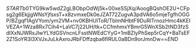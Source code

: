$START$b0TYG9kw5wdZ2gLBObpOdWj5k+00xeSSjXq/AoogBQshOE2U+CFpsg2g6EkjjgWNsYjfsxsT+x8zvmxeDk0eJZAT72ZugvA3pdVA6o5mjeTgfhOGGP/BZgqf1AgVYom/ym2VM+nv0KBHUlToR/TblmNHbtF9DuRlTrnozHmc4kKEIVEZA+1Wza8Rx7Cih4+LaVC7j22UH/tk+CCfmhmxYBmrG5WnXSb2tND3fzSdlXxNJWRsJlwYLYdGSVncnLFsstNWEdCYyG+1mBZlyPhSep5rCqY+BaTsEF2Z1SoYR3l3XVJxJuLkAxroJRbFDffzqba6flRUL0aBDn9orJmnDw==$END$